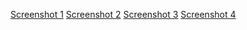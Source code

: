 
[Screenshot 1](/docs/__1.jpg)
[Screenshot 2](/docs/__2.jpg)
[Screenshot 3](/docs/_3.jpg)
[Screenshot 4](/docs/__4.jpg)
